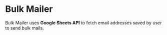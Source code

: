 # Bulk Mailer
Bulk Mailer uses **Google Sheets API** to fetch email addresses saved by user to send bulk mails.


